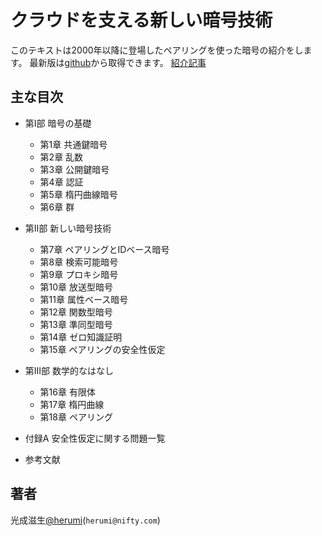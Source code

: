 クラウドを支える新しい暗号技術
====

このテキストは2000年以降に登場したペアリングを使った暗号の紹介をします。
最新版は[github]( https://github.com/herumi/ango/)から取得できます。
[紹介記事](http://developer.cybozu.co.jp/tech/?p=8567)


主な目次
---
* 第I部 暗号の基礎
    * 第1章 共通鍵暗号
    * 第2章 乱数
    * 第3章 公開鍵暗号
    * 第4章 認証
    * 第5章 楕円曲線暗号
    * 第6章 群

* 第II部 新しい暗号技術
    * 第7章 ペアリングとIDベース暗号
    * 第8章 検索可能暗号
    * 第9章 プロキシ暗号
    * 第10章 放送型暗号
    * 第11章 属性ベース暗号
    * 第12章 関数型暗号
    * 第13章 準同型暗号
    * 第14章 ゼロ知識証明
    * 第15章 ペアリングの安全性仮定

* 第III部 数学的なはなし
    * 第16章 有限体
    * 第17章 楕円曲線
    * 第18章 ペアリング

* 付録A 安全性仮定に関する問題一覧

* 参考文献

著者
----
光成滋生[@herumi](https://twitter.com/herumi)(`herumi@nifty.com`)
